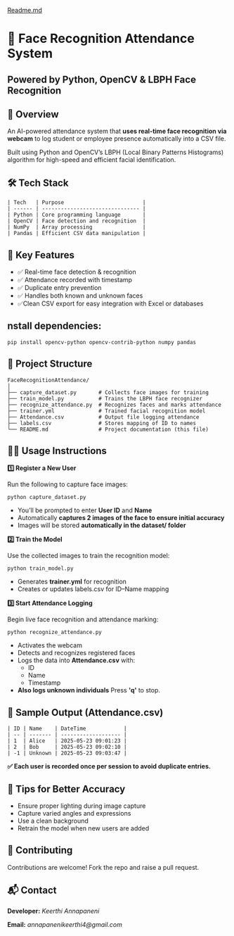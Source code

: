 [Readme.md](https://github.com/user-attachments/files/20416782/Readme.md)
# 🎯 Face Recognition Attendance System

## Powered by Python, OpenCV & LBPH Face Recognition

## 📌 Overview

An AI-powered attendance system that __uses real-time face recognition via webcam__ to log student or employee presence automatically into a CSV file.

Built using Python and OpenCV’s LBPH (Local Binary Patterns Histograms) algorithm for high-speed and efficient facial identification.

## 🛠️ Tech Stack
```
| Tech   | Purpose                         |
| ------ | ------------------------------- |
| Python | Core programming language       |
| OpenCV | Face detection and recognition  |
| NumPy  | Array processing                |
| Pandas | Efficient CSV data manipulation |
```
## 🚀 Key Features

- ✅ Real-time face detection & recognition
- ✅ Attendance recorded with timestamp
- ✅ Duplicate entry prevention
- ✅ Handles both known and unknown faces
- ✅Clean CSV export for easy integration with Excel or databases

## nstall dependencies:
```
pip install opencv-python opencv-contrib-python numpy pandas
```
## 📂 Project Structure
```
FaceRecognitionAttendance/
│
├── capture_dataset.py       # Collects face images for training
├── train_model.py           # Trains the LBPH face recognizer
├── recognize_attendance.py  # Recognizes faces and marks attendance
├── trainer.yml              # Trained facial recognition model
├── Attendance.csv           # Output file logging attendance
├── labels.csv               # Stores mapping of ID to names
└── README.md                # Project documentation (this file)
```
## 🧑‍💻 Usage Instructions

__1️⃣ Register a New User__

Run the following to capture face images:
```
python capture_dataset.py
```
- You’ll be prompted to enter __User ID__ and __Name__
- Automatically __captures 2 images of the face to ensure initial accuracy__
- Images will be stored __automatically in the dataset/ folder__

__2️⃣ Train the Model__

Use the collected images to train the recognition model:
```
python train_model.py
```
- Generates __trainer.yml__ for recognition
- Creates or updates labels.csv for ID–Name mapping

__3️⃣ Start Attendance Logging__

Begin live face recognition and attendance marking:
```
python recognize_attendance.py
```
- Activates the webcam
- Detects and recognizes registered faces
- Logs the data into __Attendance.csv__ with:
     - ID
     - Name
     - Timestamp
- __Also logs unknown individuals__
Press __'q'__ to stop.

## 📝 Sample Output (Attendance.csv)
```
| ID | Name    | DateTime            |
| -- | ------- | ------------------- |
| 1  | Alice   | 2025-05-23 09:01:23 |
| 2  | Bob     | 2025-05-23 09:02:10 |
| -1 | Unknown | 2025-05-23 09:03:47 |
```

__✅ Each user is recorded once per session to avoid duplicate entries.__


## 📌 Tips for Better Accuracy

- Ensure proper lighting during image capture
- Capture varied angles and expressions
- Use a clean background
- Retrain the model when new users are added

## 🤝 Contributing

Contributions are welcome! Fork the repo and raise a pull request.

## 📬 Contact

__Developer:__ _Keerthi Annapaneni_

__Email:__ _annapanenikeerthi4@gmail.com_







